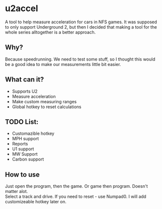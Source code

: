 # u2accel

A tool to help measure acceleration for cars in NFS games. It was supposed to only support Underground 2, but then I decided
that making a tool for the whole series alltogether is a better approach.

## Why?  

Because speedrunning. We need to test some stuff, so I thought this would be a good idea to make our measurements little bit easier.  

## What can it?

- Supports U2
- Measure acceleration
- Make custom measuring ranges
- Global hotkey to reset calculations

## TODO List:

- Customazible hotkey
- MPH support
- Reports
- U1 support
- MW Support
- Carbon support

## How to use
Just open the program, then the game. Or game then program. Doesn't matter alot.  
Select a track and drive. If you need to reset - use Numpad0. I will add customizeable hotkey later on.
